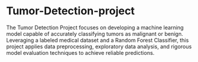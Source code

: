 # Tumor-Detection-project
The Tumor Detection Project focuses on developing a machine learning model capable of accurately classifying tumors as malignant or benign. Leveraging a labeled medical dataset and a Random Forest Classifier, this project applies data preprocessing, exploratory data analysis, and rigorous model evaluation techniques to achieve reliable predictions.
